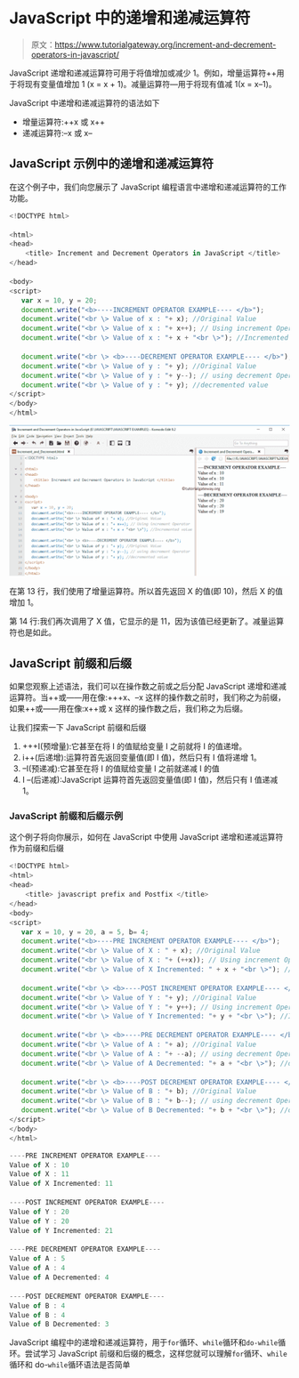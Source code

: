 # JavaScript 中的递增和递减运算符

> 原文：<https://www.tutorialgateway.org/increment-and-decrement-operators-in-javascript/>

JavaScript 递增和递减运算符可用于将值增加或减少 1。例如，增量运算符++用于将现有变量值增加 1 (x = x + 1)。减量运算符––用于将现有值减 1(x = x–1)。

JavaScript 中递增和递减运算符的语法如下

*   增量运算符:++x 或 x++
*   递减运算符:–x 或 x–

## JavaScript 示例中的递增和递减运算符

在这个例子中，我们向您展示了 JavaScript 编程语言中递增和递减运算符的工作功能。

```js
<!DOCTYPE html>

<html>
<head>
    <title> Increment and Decrement Operators in JavaScript </title>
</head>

<body>
<script>
   var x = 10, y = 20;
   document.write("<b>----INCREMENT OPERATOR EXAMPLE---- </b>");
   document.write("<br \> Value of x : "+ x); //Original Value
   document.write("<br \> Value of x : "+ x++); // Using increment Operator
   document.write("<br \> Value of x : "+ x + "<br \>"); //Incremented value

   document.write("<br \> <b>----DECREMENT OPERATOR EXAMPLE---- </b>");
   document.write("<br \> Value of y : "+ y); //Original Value
   document.write("<br \> Value of y : "+ y--); // using decrement Operator
   document.write("<br \> Value of y : "+ y); //decremented value   
</script>
</body>
</html>
```

![Increment and Decrement Operators in JavaScript 1](img/382f751bcf1ffdc3acacff68a7b2bed1.png)

在第 13 行，我们使用了增量运算符。所以首先返回 X 的值(即 10)，然后 X 的值增加 1。

第 14 行:我们再次调用了 X 值，它显示的是 11，因为该值已经更新了。减量运算符也是如此。

## JavaScript 前缀和后缀

如果您观察上述语法，我们可以在操作数之前或之后分配 JavaScript 递增和递减运算符。当++或——用在像:+++x、–x 这样的操作数之前时，我们称之为前缀，如果++或——用在像:x++或 x 这样的操作数之后，我们称之为后缀。

让我们探索一下 JavaScript 前缀和后缀

1.  +++I(预增量):它甚至在将 I 的值赋给变量 I 之前就将 I 的值递增。
2.  i++(后递增):运算符首先返回变量值(即 I 值)，然后只有 I 值将递增 1。
3.  –I(预递减):它甚至在将 I 的值赋给变量 I 之前就递减 I 的值
4.  I –(后递减):JavaScript 运算符首先返回变量值(即 I 值)，然后只有 I 值递减 1。

### JavaScript 前缀和后缀示例

这个例子将向你展示，如何在 JavaScript 中使用 JavaScript 递增和递减运算符作为前缀和后缀

```js
<!DOCTYPE html>
<html>
<head>
    <title> javascript prefix and Postfix </title>
</head>
<body>
<script>
   var x = 10, y = 20, a = 5, b= 4;
   document.write("<b>----PRE INCREMENT OPERATOR EXAMPLE---- </b>");
   document.write("<br \> Value of X : " + x); //Original Value
   document.write("<br \> Value of X : "+ (++x)); // Using increment Operator
   document.write("<br \> Value of X Incremented: " + x + "<br \>"); //Incremented value

   document.write("<br \> <b>----POST INCREMENT OPERATOR EXAMPLE---- </b>");
   document.write("<br \> Value of Y : "+ y); //Original Value
   document.write("<br \> Value of Y : "+ y++); // Using increment Operator
   document.write("<br \> Value of Y Incremented: "+ y + "<br \>"); //Incremented value

   document.write("<br \> <b>----PRE DECREMENT OPERATOR EXAMPLE---- </b>");
   document.write("<br \> Value of A : "+ a); //Original Value
   document.write("<br \> Value of A : "+ --a); // using decrement Operator
   document.write("<br \> Value of A Decremented: "+ a + "<br \>"); //decremented value

   document.write("<br \> <b>----POST DECREMENT OPERATOR EXAMPLE---- </b>");
   document.write("<br \> Value of B : "+ b); //Original Value
   document.write("<br \> Value of B : "+ b--); // using decrement Operator
   document.write("<br \> Value of B Decremented: "+ b + "<br \>"); //decremented value 
</script>
</body>
</html>
```

```js
----PRE INCREMENT OPERATOR EXAMPLE----
Value of X : 10
Value of X : 11
Value of X Incremented: 11

----POST INCREMENT OPERATOR EXAMPLE----
Value of Y : 20
Value of Y : 20
Value of Y Incremented: 21

----PRE DECREMENT OPERATOR EXAMPLE----
Value of A : 5
Value of A : 4
Value of A Decremented: 4

----POST DECREMENT OPERATOR EXAMPLE----
Value of B : 4
Value of B : 4
Value of B Decremented: 3
```

JavaScript 编程中的递增和递减运算符，用于`for`循环、`while`循环和`do-while`循环。尝试学习 JavaScript 前缀和后缀的概念，这样您就可以理解`for`循环、`while`循环和 do-`while`循环语法是否简单